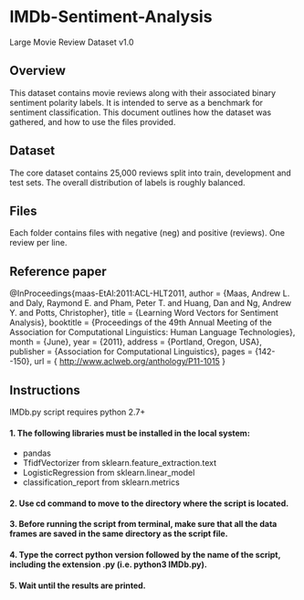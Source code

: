# IMDb-Sentiment-Analysis

Large Movie Review Dataset v1.0

## Overview

This dataset contains movie reviews along with their associated binary
sentiment polarity labels. It is intended to serve as a benchmark for
sentiment classification. This document outlines how the dataset was
gathered, and how to use the files provided. 

## Dataset 

The core dataset contains 25,000 reviews split into train, development
and test sets. The overall distribution of labels is roughly balanced.

## Files

Each folder contains files with negative (neg) and positive (reviews).
One review per line.

## Reference paper

@InProceedings{maas-EtAl:2011:ACL-HLT2011,
  author    = {Maas, Andrew L.  and  Daly, Raymond E.  and  Pham, Peter T.  and  Huang, Dan  and  Ng, Andrew Y.  and  Potts, Christopher},
  title     = {Learning Word Vectors for Sentiment Analysis},
  booktitle = {Proceedings of the 49th Annual Meeting of the Association for Computational Linguistics: Human Language Technologies},
  month     = {June},
  year      = {2011},
  address   = {Portland, Oregon, USA},
  publisher = {Association for Computational Linguistics},
  pages     = {142--150},
  url       = { http://www.aclweb.org/anthology/P11-1015 }


## Instructions

IMDb.py script requires python 2.7+

#### 1. The following libraries must be installed in the local system:

* pandas
* TfidfVectorizer from sklearn.feature_extraction.text
* LogisticRegression from sklearn.linear_model
* classification_report from sklearn.metrics

#### 2. Use cd command to move to the directory where the script is located.

#### 3. Before running the script from terminal, make sure that all the data frames are saved in the same directory as the script file.

#### 4. Type the correct python version followed by the name of the script, including the extension .py (i.e. python3 IMDb.py).

#### 5. Wait until the results are printed.
